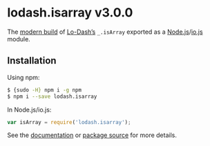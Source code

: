 # lodash.isarray v3.0.0

The [modern build](https://github.com/lodash/lodash/wiki/Build-Differences) of [Lo-Dash’s](https://lodash.com/) `_.isArray` exported as a [Node.js](http://nodejs.org/)/[io.js](https://iojs.org/) module.

## Installation

Using npm:

```bash
$ {sudo -H} npm i -g npm
$ npm i --save lodash.isarray
```

In Node.js/io.js:

```js
var isArray = require('lodash.isarray');
```

See the [documentation](https://lodash.com/docs#isArray) or [package source](https://github.com/lodash/lodash/blob/3.0.0-npm-packages/lodash.isarray/index.js) for more details.
